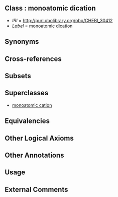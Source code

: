 
## Class : monoatomic dication

 * *IRI* = http://purl.obolibrary.org/obo/CHEBI_30412
 * *Label* = monoatomic dication

## Synonyms


## Cross-references


## Subsets


## Superclasses

 * [monoatomic cation](../../CHEBI/06/CHEBI_23906.md)

## Equivalencies


## Other Logical Axioms


## Other Annotations


## Usage


## External Comments


